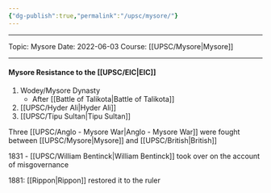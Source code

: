 ```yaml
---
{"dg-publish":true,"permalink":"/upsc/mysore/"}
---
```


----
Topic: Mysore
Date: 2022-06-03
Course: [[UPSC/Mysore\|Mysore]] 

----
#### Mysore Resistance to the [[UPSC/EIC\|EIC]]
1. Wodey/Mysore Dynasty
	- After [[Battle of Talikota\|Battle of Talikota]]
2. [[UPSC/Hyder Ali\|Hyder Ali]] 
3. [[UPSC/Tipu Sultan\|Tipu Sultan]]

Three [[UPSC/Anglo - Mysore War\|Anglo - Mysore War]] were fought between [[UPSC/Mysore\|Mysore]] and [[UPSC/British\|British]]

1831 - [[UPSC/William Bentinck\|William Bentinck]] took over on the account of misgovernance

1881: [[Rippon\|Rippon]] restored it to the ruler